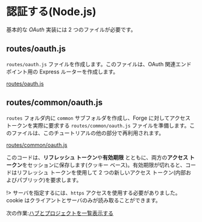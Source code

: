 # 認証する(Node.js)

基本的な *OAuth* 実装には 2 つのファイルが必要です。

## routes/oauth.js

`routes/oauth.js` ファイルを作成します。このファイルは、OAuth 関連エンドポイント用の Express ルーターを作成します。

[routes/oauth.js](_snippets/viewhubmodels/node/routes/oauth.js ':include :type=code javascript')

## routes/common/oauth.js

`routes` フォルダ内に `common` サブフォルダを作成し、Forge に対してアクセス トークンを実際に要求する `routes/common/oauth.js` ファイルを準備します。このファイルは、このチュートリアルの他の部分で再利用されます。

[routes/common/oauth.js](_snippets/viewhubmodels/node/routes/common/oauth.js ':include :type=code javascript')

このコードは、**リフレッシュ トークン**や**有効期限** とともに、両方の**アクセス トークン**をセッションに保存します(クッキー ベース)。有効期限が切れると、コードはリフレッシュ トークンを使用して 2 つの新しいアクセス トークン(内部およびパブリック)を要求します。 

!> サーバを指定するには、`https` アクセスを使用する必要がありました。cookie はクライアントとサーバのみが読み取ることができます。 

次の作業:[ハブとプロジェクトを一覧表示する](/datamanagement/hubs/readme)